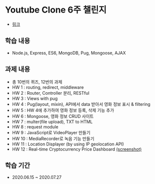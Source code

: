 # Youtube Clone 6주 챌린지

* [링크](https://nomadcoders.co/wetube-challenge)

## 학습 내용

* Node.js, Express, ES6, MongoDB, Pug, Mongoose, AJAX

## 과제 내용

- 총 10번의 퀴즈, 12번의 과제  
- HW 1 : routing, redirect, middleware
- HW 2 : Router, Controller 분리, RESTful
- HW 3 : Views with pug
- HW 4 : Pug(layout, mixin), API에서 data 받아서 영화 정보 표시 & filtering
- HW 5 : HW 4에 추가하여 영화 정보 등록, 삭제 기능 추가
- HW 6 : Mongoose, 영화 정보 CRUD 사이트
- HW 7 : multer(file upload), TXT to HTML
- HW 8 : request module
- HW 9 : JavaScript로 VideoPlayer 만들기
- HW 10 : MediaRecorder로 녹음 기능 만들기
- HW 11 : Location Displayer (by using IP geolocation API)
- HW 12 : Real-time Cryptocurrency Price Dashboard [(screenshot)](https://raw.githubusercontent.com/insight88/challengecourse-6week.nodejs-vanillajs.nodejs/master/HW12/cryptocurrency-price-dashboard.jpg)

## 학습 기간

* 2020.06.15 ~ 2020.07.27
